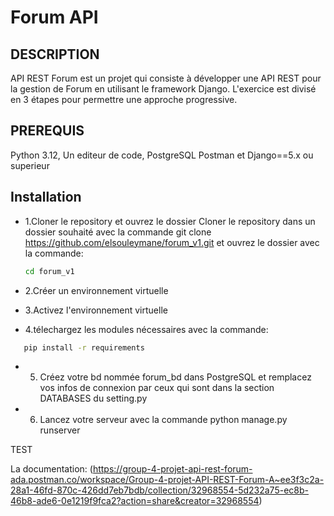 # Forum API

## DESCRIPTION
API REST Forum est un projet qui consiste à développer une API REST pour la gestion de Forum en utilisant le framework Django. L'exercice est divisé en 3 étapes pour permettre une approche progressive.

## PREREQUIS
Python 3.12, Un editeur de code, PostgreSQL Postman et Django==5.x ou superieur

## Installation
- 1.Cloner le repository et ouvrez le dossier Cloner le repository dans un dossier souhaité avec la commande git clone https://github.com/elsouleymane/forum_v1.git et ouvrez le dossier avec la commande:
    ```bash
    cd forum_v1
    ```

- 2.Créer un environnement virtuelle

- 3.Activez l'environnement virtuelle

- 4.télechargez les modules nécessaires avec la commande:
```bash
   pip install -r requirements
```

- 5. Créez votre bd nommée forum_bd dans PostgreSQL et remplacez vos infos de connexion par ceux qui sont dans la section DATABASES du setting.py

- 6. Lancez votre serveur avec la commande python manage.py runserver

TEST

La documentation:
(https://group-4-projet-api-rest-forum-ada.postman.co/workspace/Group-4-projet-API-REST-Forum-A~ee3f3c2a-28a1-46fd-870c-426dd7eb7bdb/collection/32968554-5d232a75-ec8b-46b8-ade6-0e1219f9fca2?action=share&creator=32968554)
